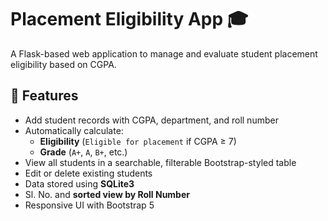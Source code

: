 # Placement Eligibility App 🎓

A Flask-based web application to manage and evaluate student placement eligibility based on CGPA.

## 🚀 Features

- Add student records with CGPA, department, and roll number
- Automatically calculate:
  - **Eligibility** (`Eligible for placement` if CGPA ≥ 7)
  - **Grade** (`A+`, `A`, `B+`, etc.)
- View all students in a searchable, filterable Bootstrap-styled table
- Edit or delete existing students
- Data stored using **SQLite3**
- Sl. No. and **sorted view by Roll Number**
- Responsive UI with Bootstrap 5
